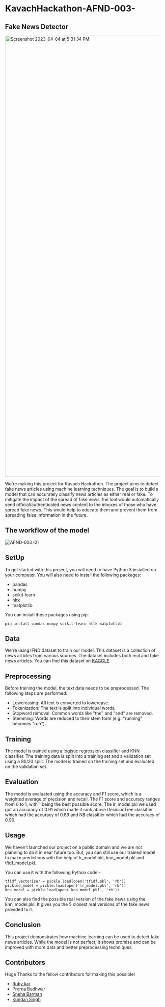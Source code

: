 # KavachHackathon-AFND-003-
## Fake News Detector

<img width="1438" alt="Screenshot 2023-04-04 at 5 31 34 PM" src="https://user-images.githubusercontent.com/94167646/229860356-a7818b07-f243-4738-935a-e0ee50b43778.png">

We're making this project for Kavach Hackathon.
The project aims to detect fake news articles using machine learning techniques. The goal is to build a model that can accurately classify news articles as either real or fake. To mitigate the impact of the spread of fake news, the tool would automatically send official/authenticated news content to the inboxes of those who have spread fake news. This would help to educate them and prevent them from spreading false information in the future.


## The workflow of the model


![AFND-003 (2)](https://user-images.githubusercontent.com/49357847/230147954-1cf06ac9-526b-4323-be54-430dfaf4e7a3.png)


## SetUp

To get started with this project, you will need to have Python 3 installed on your computer. You will also need to install the following packages:

  -  pandas
  -  numpy
  -  scikit-learn
  -  nltk
  -  matplotlib

You can install these packages using pip:

```
pip install pandas numpy scikit-learn nltk matplotlib
```

## Data
We're using IFND dataset to train our model.
This dataset is a collection of news articles from various sources. The dataset includes both real and fake news articles.
You can find this dataset on [KAGGLE](https://www.kaggle.com/datasets/sonalgarg174/ifnd-dataset).

## Preprocessing
Before training the model, the text data needs to be preprocessed.
The following steps are performed:

- Lowercasing: All text is converted to lowercase.
- Tokenization: The text is split into individual words.
- Stopword removal: Common words like "the" and "and" are removed.
- Stemming: Words are reduced to their stem form (e.g. "running" becomes "run").

## Training
The model is trained using a logistic regression classifier and KNN classifier. The training data is split into a training set and a validation set using a 80/20 split. The model is trained on the training set and evaluated on the validation set.

## Evaluation
The model is evaluated using the accuracy and F1 score, which is a weighted average of precision and recall. The F1 score and accuracy ranges from 0 to 1, with 1 being the best possible score.
The lr_model.pkl we used got an accuracy of 0.91 which made it rank above DecisionTree classifier which had the accuracy of 0.89 and NB classifier which had the accuracy of 0.90.

## Usage
We haven't launched our project on a public domain and we are not planning to do it in near future too.
But, you can still use our trained model to make predictions with the help of lr_model.pkl, knn_model.pkl and tfidf_model.pkl.

You can use it with the following Python code:-
```
tfidf_vectorizer = pickle.load(open('tfidf.pkl', 'rb'))
pickled_model = pickle.load(open('lr_model.pkl', 'rb'))
knn_model = pickle.load(open('knn_model.pkl', 'rb'))
```
You can also find the possible real version of the fake news using the knn_model.pkl. It gives you the 5 closest real versions of the fake news provided to it.

## Conclusion
This project demonstrates how machine learning can be used to detect fake news articles. While the model is not perfect, it shows promise and can be improved with more data and better preprocessing techniques.

## Contributors
Huge Thanks to the fellow contributors for making this possible!

- [Ruby kar](https://github.com/rubykar)
- [Prerna Budhwar](https://github.com/prernabr)
- [Sneha Barman](https://github.com/SnehaBarman7121)
- [Kundan Singh](https://github.com/kundan1209)

